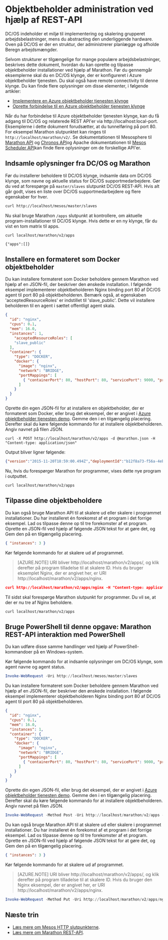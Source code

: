 <properties
   pageTitle="Azure objektbeholder tjenesten objektbeholder administration ved hjælp af REST-API | Microsoft Azure"
   description="Installere beholdere til en Azure objektbeholder tjenesten Mesos klynge ved hjælp af Marathon REST-API."
   services="container-service"
   documentationCenter=""
   authors="neilpeterson"
   manager="timlt"
   editor=""
   tags="acs, azure-container-service"
   keywords="Docker, objektbeholdere, Micro-tjenester, Mesos, Azure"/>

<tags
   ms.service="container-service"
   ms.devlang="na"
   ms.topic="get-started-article"
   ms.tgt_pltfrm="na"
   ms.workload="na"
   ms.date="09/13/2016"
   ms.author="timlt"/>

# <a name="container-management-through-the-rest-api"></a>Objektbeholder administration ved hjælp af REST-API

DC/OS indeholder et miljø til implementering og skalering grupperet arbejdsbelastninger, mens du abstracting den underliggende hardware. Oven på DC/OS er der en struktur, der administrerer planlægge og afholde Beregn arbejdsmængder.

Selvom strukturer er tilgængelige for mange populære arbejdsbelastninger, beskrives dette dokument, hvordan du kan oprette og tilpasse objektbeholder installationer ved hjælp af Marathon. Før du gennemgår eksemplerne skal du en DC/OS klynge, der er konfigureret i Azure objektbeholder tjenesten. Du skal også have remote connectivity til denne klynge. Du kan finde flere oplysninger om disse elementer, i følgende artikler:

- [Implementere en Azure objektbeholder tjenesten klynge](container-service-deployment.md)
- [Oprette forbindelse til en Azure objektbeholder tjenesten klynge](container-service-connect.md)

Når du har forbindelse til Azure objektbeholder tjenesten klynge, kan du få adgang til DC/OS og relaterede REST API'er via http://localhost:local-port. Eksemplerne i dette dokument forudsætter, at du tunnelføring på port 80. For eksempel Marathon slutpunktet kan ringes til `http://localhost/marathon/v2/`. Se dokumentationen til Mesosphere til [Marathon API](https://mesosphere.github.io/marathon/docs/rest-api.html) og [Chronos API](https://mesos.github.io/chronos/docs/api.html)og Apache dokumentationen til [Mesos Scheduler API](http://mesos.apache.org/documentation/latest/scheduler-http-api/)kan finde flere oplysninger om de forskellige API'er.

## <a name="gather-information-from-dcos-and-marathon"></a>Indsamle oplysninger fra DC/OS og Marathon

Før du installerer beholdere til DC/OS klynge, indsamle data om DC/OS klynge, som navne og aktuelle status for DC/OS supportmedarbejdere. Gør du ved at forespørge på `master/slaves` slutpunkt DC/OS REST-API. Hvis alt går godt, vises en liste over DC/OS supportmedarbejdere og flere egenskaber for hver.

```bash
curl http://localhost/mesos/master/slaves
```

Nu skal bruge Marathon `/apps` slutpunkt at kontrollere, om aktuelle program-installationer til DC/OS klynge. Hvis dette er en ny klynge, får du vist en tom matrix til apps.

```
curl localhost/marathon/v2/apps

{"apps":[]}
```

## <a name="deploy-a-docker-formatted-container"></a>Installere en formateret som Docker objektbeholder

Du kan installere formateret som Docker beholdere gennem Marathon ved hjælp af en JSON-fil, der beskriver den ønskede installation. I følgende eksempel implementerer objektbeholderen Nginx binding port 80 af DC/OS agent til port 80 på objektbeholderen. Bemærk også, at egenskaben 'acceptedResourceRoles' er indstillet til 'slave_public'. Dette vil installere beholderen til en agent i sættet offentligt agent skala.

```json
{
  "id": "nginx",
  "cpus": 0.1,
  "mem": 16.0,
  "instances": 1,
    "acceptedResourceRoles": [
    "slave_public"
  ],
  "container": {
    "type": "DOCKER",
    "docker": {
      "image": "nginx",
      "network": "BRIDGE",
      "portMappings": [
        { "containerPort": 80, "hostPort": 80, "servicePort": 9000, "protocol": "tcp" }
      ]
    }
  }
}
```

Oprette din egen JSON-fil for at installere en objektbeholder, der er formateret som Docker, eller brug det eksempel, der er angivet i [Azure objektbeholder tjenesten demo](https://raw.githubusercontent.com/rgardler/AzureDevTestDeploy/master/marathon/marathon.json). Gemme den i en tilgængelig placering. Derefter skal du køre følgende kommando for at installere objektbeholderen. Angiv navnet på filen JSON.

```
curl -X POST http://localhost/marathon/v2/apps -d @marathon.json -H "Content-type: application/json"
```

Output bliver ligner følgende:

```json
{"version":"2015-11-20T18:59:00.494Z","deploymentId":"b12f8a73-f56a-4eb1-9375-4ac026d6cdec"}
```

Nu, hvis du forespørger Marathon for programmer, vises dette nye program i outputtet.

```
curl localhost/marathon/v2/apps
```

## <a name="scale-your-containers"></a>Tilpasse dine objektbeholdere

Du kan også bruge Marathon API til at skalere ud eller skalere i programmet installationer. Du har installeret én forekomst af et program i det forrige eksempel. Lad os tilpasse denne op til tre forekomster af et program. Oprette en JSON-fil ved hjælp af følgende JSON tekst for at gøre det, og Gem den på en tilgængelig placering.

```json
{ "instances": 3 }
```

Kør følgende kommando for at skalere ud af programmet.

>[AZURE.NOTE] URI bliver http://localhost/marathon/v2/apps/, og klik derefter på program tilladelse til at skalere ID. Hvis du bruger eksemplet Nginx, der er angivet her, er URI http://localhost/marathon/v2/apps/nginx.

```json
curl http://localhost/marathon/v2/apps/nginx -H "Content-type: application/json" -X PUT -d @scale.json
```

Til sidst skal forespørge Marathon slutpunkt for programmer. Du vil se, at der er nu tre af Nginx beholdere.

```
curl localhost/marathon/v2/apps
```

## <a name="use-powershell-for-this-exercise-marathon-rest-api-interaction-with-powershell"></a>Bruge PowerShell til denne opgave: Marathon REST-API interaktion med PowerShell

Du kan udføre disse samme handlinger ved hjælp af PowerShell-kommandoer på en Windows-system.

Kør følgende kommando for at indsamle oplysninger om DC/OS klynge, som agent navne og agent status.

```powershell
Invoke-WebRequest -Uri http://localhost/mesos/master/slaves
```

Du kan installere formateret som Docker beholdere gennem Marathon ved hjælp af en JSON-fil, der beskriver den ønskede installation. I følgende eksempel implementerer objektbeholderen Nginx binding port 80 af DC/OS agent til port 80 på objektbeholderen.

```json
{
  "id": "nginx",
  "cpus": 0.1,
  "mem": 16.0,
  "instances": 1,
  "container": {
    "type": "DOCKER",
    "docker": {
      "image": "nginx",
      "network": "BRIDGE",
      "portMappings": [
        { "containerPort": 80, "hostPort": 80, "servicePort": 9000, "protocol": "tcp" }
      ]
    }
  }
}
```

Oprette din egen JSON-fil, eller brug det eksempel, der er angivet i [Azure objektbeholder tjenesten demo](https://raw.githubusercontent.com/rgardler/AzureDevTestDeploy/master/marathon/marathon.json). Gemme den i en tilgængelig placering. Derefter skal du køre følgende kommando for at installere objektbeholderen. Angiv navnet på filen JSON.

```powershell
Invoke-WebRequest -Method Post -Uri http://localhost/marathon/v2/apps -ContentType application/json -InFile 'c:\marathon.json'
```

Du kan også bruge Marathon API til at skalere ud eller skalere i programmet installationer. Du har installeret én forekomst af et program i det forrige eksempel. Lad os tilpasse denne op til tre forekomster af et program. Oprette en JSON-fil ved hjælp af følgende JSON tekst for at gøre det, og Gem den på en tilgængelig placering.

```json
{ "instances": 3 }
```

Kør følgende kommando for at skalere ud af programmet.

> [AZURE.NOTE] URI bliver http://localhost/marathon/v2/apps/, og klik derefter på program tilladelse til at skalere ID. Hvis du bruger den Nginx eksempel, der er angivet her, er URI http://localhost/marathon/v2/apps/nginx.

```powershell
Invoke-WebRequest -Method Put -Uri http://localhost/marathon/v2/apps/nginx -ContentType application/json -InFile 'c:\scale.json'
```

## <a name="next-steps"></a>Næste trin

- [Læs mere om Mesos HTTP slutpunkterne]( http://mesos.apache.org/documentation/latest/endpoints/).
- [Læs mere om Marathon REST-API]( https://mesosphere.github.io/marathon/docs/rest-api.html).
